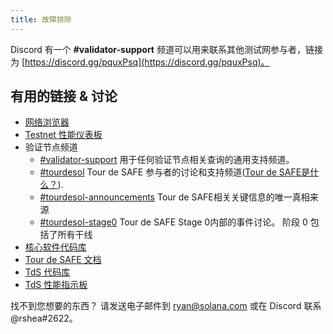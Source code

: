 ```yaml
---
title: 故障排除
---
```


Discord 有一个 **\#validator-support** 频道可以用来联系其他测试网参与者，链接为 [https://discord.gg/pquxPsq](https://discord.gg/pquxPsq)。

## 有用的链接 & 讨论

- [网络浏览器](http://explorer.solana.com/)
- [Testnet 性能仪表板](https://metrics.safecoin.org:3000/d/monitor-edge/cluster-telemetry-edge?refresh=60s&orgId=2)
- 验证节点频道
  - [\#validator-support](https://discord.gg/rZsenD) 用于任何验证节点相关查询的通用支持频道。
  - [\#tourdesol](https://discord.gg/BdujK2) Tour de SAFE 参与者的讨论和支持频道([Tour de SAFE是什么？](https://solana.com/tds/)).
  - [\#tourdesol-announcements](https://discord.gg/Q5TxEC) Tour de SAFE相关关键信息的唯一真相来源
  - [\#tourdesol-stage0](https://discord.gg/Xf8tES) Tour de SAFE Stage 0内部的事件讨论。 阶段 0 包括了所有干线
- [核心软件代码库](https://github.com/fair-exchange/safecoin)
- [Tour de SAFE 文档](https://docs.solana.com/tour-de-sol)
- [TdS 代码库](https://github.com/solana-labs/tour-de-sol)
- [TdS 性能指示板](https://metrics.safecoin.org:3000/d/monitor-edge/cluster-telemetry-edge?refresh=1m&from=now-15m&to=now&var-testnet=tds)

找不到您想要的东西？ 请发送电子邮件到 ryan@solana.com 或在 Discord 联系 @rshea\#2622。
